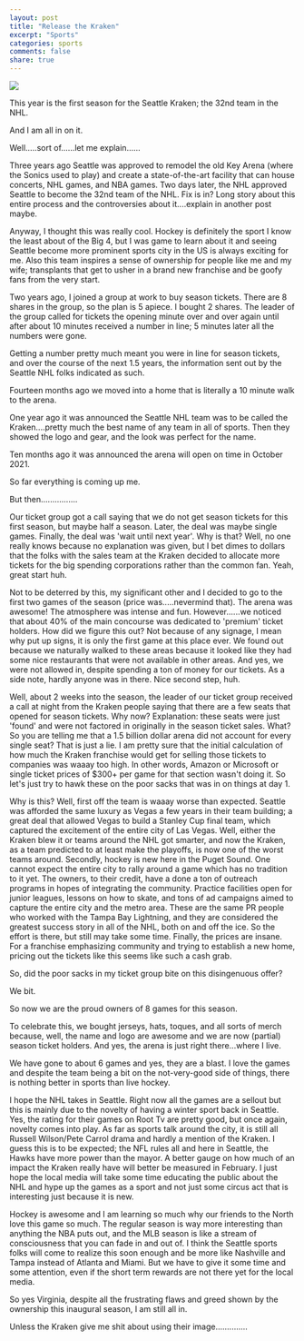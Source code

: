 ```yaml
---
layout: post
title: "Release the Kraken"
excerpt: "Sports"
categories: sports
comments: false
share: true
---
```


![](https://res.cloudinary.com/graham-media-group/image/upload/f_auto/q_auto/c_scale,w_792/v1/media/gmg/627JCG52UJGK5KCU65RC6HW5JQ.png?_a=ATABlAA0)


This year is the first season for the Seattle Kraken; the 32nd team in the NHL. 

And I am all in on it.


Well.....sort of......let me explain......

Three years ago Seattle was approved to remodel the old Key Arena (where the Sonics used to play) and create a state-of-the-art facility that can house concerts, NHL games, and NBA games. Two days later, the NHL approved Seattle to become the 32nd team of the NHL. Fix is in? Long story about this entire process and the controversies about it....explain in another post maybe.

Anyway, I thought this was really cool. Hockey is definitely the sport I know the least about of the Big 4, but I was game to learn about it and seeing Seattle become more prominent sports city in the US is always exciting for me. Also this team inspires a sense of ownership for people like me and my wife; transplants that get to usher in a brand new franchise and be goofy fans from the very start. 

Two years ago, I joined a group at work to buy season tickets. There are 8 shares in the group, so the plan is 5 apiece. I bought 2 shares. The leader of the group called for tickets the opening minute over and over again until after about 10 minutes received a number in line; 5 minutes later all the numbers were gone. 

Getting a number pretty much meant you were in line for season tickets, and over the course of the next 1.5 years, the information sent out by the Seattle NHL folks indicated as such.

Fourteen months ago we moved into a home that is literally a 10 minute walk to the arena.

One year ago it was announced the Seattle NHL team was to be called the Kraken....pretty much the best name of any team in all of sports. Then they showed the logo and gear, and the look was perfect for the name. 

Ten months ago it was announced the arena will open on time in October 2021.


So far everything is coming up me.

But then................


Our ticket group got a call saying that we do not get season tickets for this first season, but maybe half a season. Later, the deal was maybe single games. Finally, the deal was 'wait until next year'. Why is that? Well, no one really knows because no explanation was given, but I bet dimes to dollars that the folks with the sales team at the Kraken decided to allocate more tickets for the big spending corporations rather than the common fan. Yeah, great start huh.


Not to be deterred by this, my significant other and I decided to go to the first two games of the season (price was.....nevermind that). The arena was awesome! The atmosphere was intense and fun. However......we noticed that about 40% of the main concourse was dedicated to 'premium' ticket holders. How did we figure this out? Not because of any signage, I mean why put up signs, it is only the first game at this place ever. We found out because we naturally walked to these areas because it looked like they had some nice restaurants that were not available in other areas. And yes, we were not allowed in, despite spending a ton of money for our tickets. As a side note, hardly anyone was in there. Nice second step, huh.


Well, about 2 weeks into the season, the leader of our ticket group received a call at night from the Kraken people saying that there are a few seats that opened for season tickets. Why now? Explanation: these seats were just 'found' and were not factored in originally in the season ticket sales. What? So you are telling me that a 1.5 billion dollar arena did not account for every single seat? That is just a lie. I am pretty sure that the initial calculation of how much the Kraken franchise would get for selling those tickets to companies was waaay too high. In other words, Amazon or Microsoft or single ticket prices of $300+ per game for that section wasn't doing it. So let's just try to hawk these on the poor sacks that was in on things at day 1.


Why is this? Well, first off the team is waaay worse than expected. Seattle was afforded the same luxury as Vegas a few years in their team building; a great deal that allowed Vegas to build a Stanley Cup final team, which captured the excitement of the entire city of Las Vegas. Well, either the Kraken blew it or teams around the NHL got smarter, and now the Kraken, as a team predicted to at least make the playoffs, is now one of the worst teams around. Secondly, hockey is new here in the Puget Sound. One cannot expect the entire city to rally around a game which has no tradition to it yet. The owners, to their credit, have a done a ton of outreach programs in hopes of integrating the community. Practice facilities open for junior leagues, lessons on how to skate, and tons of ad campaigns aimed to capture the entire city and the metro area. These are the same PR people who worked with the Tampa Bay Lightning, and they are considered the greatest success story in all of the NHL, both on and off the ice. So the effort is there, but still may take some time. Finally, the prices are insane. For a franchise emphasizing community and trying to establish a new home, pricing out the tickets like this seems like such a cash grab.

So, did the poor sacks in my ticket group bite on this disingenuous offer?

We bit.


So now we are the proud owners of 8 games for this season.


To celebrate this, we bought jerseys, hats, toques, and all sorts of merch because, well, the name and logo are awesome and we are now (partial) season ticket holders. And yes, the arena is just right there...where I live. 


We have gone to about 6 games and yes, they are a blast. I love the games and despite the team being a bit on the not-very-good side of things, there is nothing better in sports than live hockey. 



I hope the NHL takes in Seattle. Right now all the games are a sellout but this is mainly due to the novelty of having a winter sport back in Seattle. Yes, the rating for their games on Root Tv are pretty good, but once again, novelty comes into play. As far as sports talk around the city, it is still all Russell Wilson/Pete Carrol drama and hardly a mention of the Kraken. I guess this is to be expected; the NFL rules all and here in Seattle, the Hawks have more power than the mayor. A better gauge on how much of an impact the Kraken really have will better be measured in February. I just hope the local media will take some time educating the public about the NHL and hype up the games as a sport and not just some circus act that is interesting just because it is new. 

Hockey is awesome and I am learning so much why our friends to the North love this game so much. The regular season is way more interesting than anything the NBA puts out, and the MLB season is like a stream of consciousness that you can fade in and out of. I think the Seattle sports folks will come to realize this soon enough and be more like Nashville and Tampa instead of Atlanta and Miami. But we have to give it some time and some attention, even if the short term rewards are not there yet for the local media. 

So yes Virginia, despite all the frustrating flaws and greed shown by the ownership this inaugural season, I am still all in.






Unless the Kraken give me shit about using their image..............













